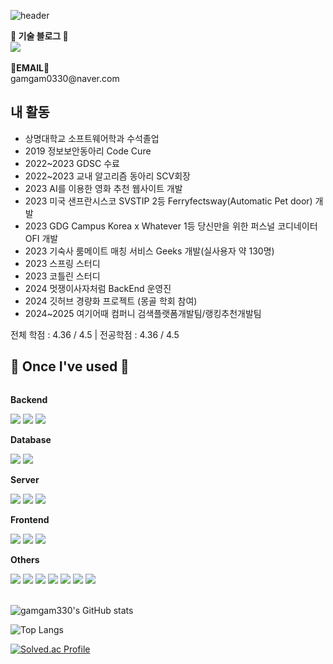 ![header](http://capsule-render.vercel.app/api?type=Waving&text=Hi!%20I'm%2090000e&height=200&animation=fadeIn)

<p>
    <Strong>🏫 기술 블로그 🏫</Strong><br>
    <a href="https://velog.io/@gamgam330"><img src="https://img.shields.io/badge/Velog-3DDC84?style=flat-square&logo=Blogger&logoColor=white"/></a>
<br><br>
<Strong>📧EMAIL📧</Strong><br>gamgam0330@naver.com<br>
</p>

## 내 활동
- 상명대학교 소프트웨어학과 수석졸업
- 2019 정보보안동아리 Code Cure
- 2022~2023 GDSC 수료
- 2022~2023 교내 알고리즘 동아리 SCV회장
- 2023 AI를 이용한 영화 추천 웹사이트 개발
- 2023 미국 샌프란시스코 SVSTIP 2등 Ferryfectsway(Automatic Pet door) 개발
- 2023 GDG Campus Korea x Whatever 1등 당신만을 위한 퍼스널 코디네이터 OFI 개발
- 2023 기숙사 룸메이트 매칭 서비스 Geeks 개발(실사용자 약 130명)
- 2023 스프링 스터디
- 2023 코틀린 스터디
- 2024 멋쟁이사자처럼 BackEnd 운영진
- 2024 깃허브 경량화 프로젝트 (몽골 학회 참여)
- 2024~2025 여기어때 컴퍼니 검색플랫폼개발팀/랭킹추천개발팀

전체 학점 : 4.36 / 4.5 | 전공학점 : 4.36 / 4.5

## 🔨 Once I've used 🔨
<div style="display:flex; flex-direction:column; align-items:flex-start;">
    <!-- Backend -->
    <p><strong>Backend</strong></p>
    <div>
        <img src="https://img.shields.io/badge/Java-007396?style=for-the-badge&logo=Java&logoColor=white"> 
        <img src="https://img.shields.io/badge/Spring Boot-6DB33F?style=for-the-badge&logo=spring boot&logoColor=white">
        <img src="https://img.shields.io/badge/Kotlin-7F52FF?style=for-the-badge&logo=kotlin&logoColor=white">
    </div>
    <!-- Database -->
    <p><strong>Database</strong></p>
    <div>
        <img src="https://img.shields.io/badge/mysql-4479A1?style=for-the-badge&logo=mysql&logoColor=white">
        <img src="https://img.shields.io/badge/mariaDB-003545?style=for-the-badge&logo=mariaDB&logoColor=white"> 
    </div>
    <!-- Server -->
    <p><strong>Server</strong></p>
    <div>
        <img src="https://img.shields.io/badge/linux-FCC624?style=for-the-badge&logo=linux&logoColor=black"> 
        <img src="https://img.shields.io/badge/apache tomcat-F8DC75?style=for-the-badge&logo=apachetomcat&logoColor=black">
        <img src="https://img.shields.io/badge/Amazon AWS-232F3E?style=for-the-badge&logo=amazon aws&logoColor=white"> 
    </div>
    <!-- Frontend -->
    <p><strong>Frontend</strong></p>
    <div>
        <img src="https://img.shields.io/badge/html5-E34F26?style=flat-square&logo=html5&logoColor=white"> 
        <img src="https://img.shields.io/badge/css-1572B6?style=flat-square&logo=css3&logoColor=white"> 
        <img src="https://img.shields.io/badge/javascript-F7DF1E?style=flat-square&logo=javascript&logoColor=black">
    </div>
    <!-- Others -->
    <p><strong>Others</strong></p>
    <div>
        <img src="https://img.shields.io/badge/python-3776AB?style=flat-square&logo=python&logoColor=white"> 
         <img src="https://img.shields.io/badge/flask-000000?style=flat-square&logo=flask&logoColor=white">
        <img src="https://img.shields.io/badge/github-181717?style=flat-square&logo=github&logoColor=white">
        <img src="https://img.shields.io/badge/git-F05032?style=flat-square&logo=git&logoColor=white">
        <img src="https://img.shields.io/badge/Docker-2496ED?style=flat-square&logo=Docker&logoColor=white"/>
        <img src="https://img.shields.io/badge/Go-00ADD8?style=flat-square&logo=Go&logoColor=white"/>
        <img src="https://img.shields.io/badge/C-A8B9CC?style=flat-square&logo=C&logoColor=white"/>
</div><br>
</div>

![gamgam330's GitHub stats](https://github-readme-stats.vercel.app/api?username=gamgam330&show_icons=true&theme=radical)

![Top Langs](https://github-readme-stats.vercel.app/api/top-langs/?username=gamgam330&layout=compact&theme=radical)

[![Solved.ac Profile](http://mazassumnida.wtf/api/generate_badge?boj=gamgam000330)](https://solved.ac/gamgam000330)
